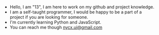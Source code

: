 - Hello, I am "13", I am here to work on my github and project knowledge.
- I am a self-taught programmer, I would be happy to be a part of a project if you are looking for someone.
- I'm currently learning Python and JavaScript.
- You can reach me though nycx.ui@gmail.com
